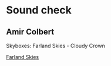 # Sound check

## Amir Colbert

Skyboxes: Farland Skies - Cloudy Crown

[Farland Skies](https://assetstore.unity.com/packages/2d/textures-materials/sky/farland-skies-cloudy-crown-60004)